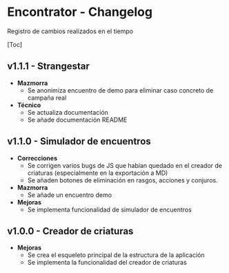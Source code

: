 # Encontrator - Changelog

Registro de cambios realizados en el tiempo

[Toc]

## v1.1.1 - Strangestar

- **Mazmorra**
  - Se anonimiza encuentro de demo para eliminar caso concreto de campaña real
- **Técnico**
  - Se actualiza documentación
  - Se añade documentación README

## v1.1.0 - Simulador de encuentros

- **Correcciones**
  - Se corrigen varios bugs de JS que habían quedado en el creador de criaturas (especialmente en la exportación a MD)
  - Se añaden botones de eliminación en rasgos, acciones y conjuros.
- **Mazmorra**
  - Se añade un encuentro demo
- **Mejoras**
  - Se implementa funcionalidad de simulador de encuentros


## v1.0.0 - Creador de criaturas

- **Mejoras**
  - Se crea el esqueleto principal de la estructura de la aplicación
  - Se implementa la funcionalidad del creador de criaturas